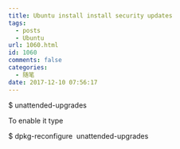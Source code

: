```yaml
---
title: Ubuntu install install security updates
tags:
  - posts
  - Ubuntu
url: 1060.html
id: 1060
comments: false
categories:
  - 随笔
date: 2017-12-10 07:56:17
---
```


  

$ unattended-upgrades

  

To enable it type

  

$ dpkg-reconfigure  unattended-upgrades